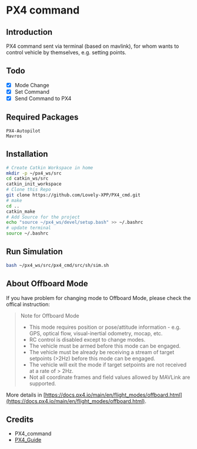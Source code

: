 # PX4 command

## Introduction
PX4 command sent via terminal (based on mavlink), for whom wants to control vehicle by themselves, e.g. setting points.

## Todo
- [x] Mode Change
- [x] Set Command 
- [x] Send Command to PX4

## Required Packages
```
PX4-Autopilot
Mavros
```

## Installation
```bash
# Create Catkin Workspace in home
mkdir -p ~/px4_ws/src 
cd catkin_ws/src
catkin_init_workspace
# Clone this Repo
git clone https://github.com/Lovely-XPP/PX4_cmd.git
# make
cd ..
catkin_make
# Add Source for the project
echo "source ~/px4_ws/devel/setup.bash" >> ~/.bashrc
# update terminal
source ~/.bashrc
```

## Run Simulation
```bash
bash ~/px4_ws/src/px4_cmd/src/sh/sim.sh
```

## About Offboard Mode
If you have problem for changing mode to Offboard Mode, please check the offical instruction:

> Note for Offboard Mode
> - This mode requires position or pose/attitude information - e.g. GPS, optical flow, visual-inertial odometry, mocap, etc.
> - RC control is disabled except to change modes.
> - The vehicle must be armed before this mode can be engaged.
> - The vehicle must be already be receiving a stream of target setpoints (>2Hz) before this mode can be engaged.
> - The vehicle will exit the mode if target setpoints are not received at a rate of > 2Hz.
> - Not all coordinate frames and field values allowed by MAVLink are supported.

More details in [https://docs.px4.io/main/en/flight_modes/offboard.html](https://docs.px4.io/main/en/flight_modes/offboard.html).

## Credits
- PX4_command
- [PX4_Guide](https://docs.px4.io/main)
